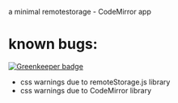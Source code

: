 a minimal remotestorage - CodeMirror app

# known bugs:

[![Greenkeeper badge](https://badges.greenkeeper.io/michielbdejong/editor.svg)](https://greenkeeper.io/)

* css warnings due to remoteStorage.js library
* css warnings due to CodeMirror library
